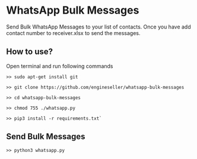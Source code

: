 # WhatsApp Bulk Messages
Send Bulk WhatsApp Messages to your list of contacts. Once you have add contact number to receiver.xlsx to send the messages.

## How to use?
Open terminal and run following commands
```
>> sudo apt-get install git
```
```
>> git clone https://github.com/engineseller/whatsapp-bulk-messages
```
```
>> cd whatsapp-bulk-messages
```
```
>> chmod 755 ./whatsapp.py
```
```
>> pip3 install -r requirements.txt`
```

## Send Bulk Messages
```
>> python3 whatsapp.py
```
